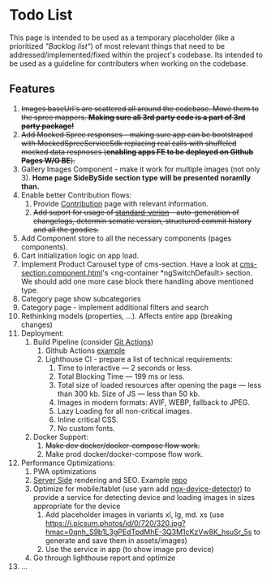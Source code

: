 # Todo List

This page is intended to be used as a temporary placeholder (like a prioritized *"Backlog list"*) of most relevant things that need to be addressed/implemented/fixed within the project's codebase. Its intended to be used as a guideline for contributers when working on the codebase.

## Features

1. ~~Images baseUrl's are scattered all around the codebase. Move them to the spree mappers. **Making sure all 3rd party code is a part of 3rd party package!**~~
2. ~~Add Mocked Spree responses - making sure app can be bootstraped with MockedSpreeServiceSdk replacing real calls with shuffeled mocked data respnoses (**enabling apps FE to be deployed on Github Pages W/O BE**).~~
3. Gallery Images Component - make it work for multiple images (not only 3). **Home page SideBySide section type will be presented noramlly than.**
4. Enable better Contribution flows:
   1. Provide [Contribution](./Contribution.md) page with relevant information.
   2. ~~Add suport for usage of [standard-verion](https://github.com/conventional-changelog/standard-version) -  auto-generation of changelogs, determin sematic version, structured commit history and all the goodies.~~
5. Add Component store to all the necessary components (pages components).
6. Cart initialization logic on app load.
7. Implement Product Carousel type of cms-section. Have a look at [cms-section.component.html](libs/shared/ui/cms/src/lib/components/sections/cms-section/cms-section.component.html)'s <ng-container *ngSwitchDefault> section. We should add one more case block there handling above mentioned type.
8. Category page show subcategories
9. Category page - implement additional filters and search
10. Rethinking models (properties, ...). Affects entire app (breaking changes)
11. Deployment:
    1. Build Pipeline (consider [Git Actions](https://github.com/features/actions))
       1. Github Actions [example](https://github.com/fs/flatstack-warsaw/blob/b7c0428bf0e36065affe17b7b375f31ebc63da81/.github/workflows/ci.yml)
       2. Lighthouse CI - prepare a list of technical requirements:
          1. Time to interactive — 2 seconds or less.
          2. Total Blocking Time — 199 ms or less.
          3. Total size of loaded resources after opening the page — less than 300 kb. Size of JS — less than 50 kb.
          4. Images in modern formats: AVIF, WEBP, fallback to JPEG.
          5. Lazy Loading for all non-critical images.
          6. Inline critical CSS.
          7. No custom fonts.
    2. Docker Support:
       1. ~~Make dev docker/docker-compose flow work.~~
       2. Make prod docker/docker-compose flow work.
12. Performance Optimizations:
    1. PWA optimizations
    2. [Server Side](https://angular.io/guide/universal) rendering and SEO. Example [repo](https://github.com/mgechev/hybrid-rendering)
    3. Optimize for mobile/tablet (use yarn add [ngx-device-detector](https://koderlabs.github.io/ngx-device-detector/)) to provide a service for detecting device and loading images in sizes appropriate for the device
       1. Add placeholder images in variants xl, lg, md. xs (use https://i.picsum.photos/id/0/720/320.jpg?hmac=0qnh_S9b1L3gPEdTpdMhE-3Q3M1cKzVw8K_hsuSr_5s to generate and save them in assets/images)
       2. Use the service in app (to show image pro device)
    4. Go through lighthouse report and optimize
13. ...
